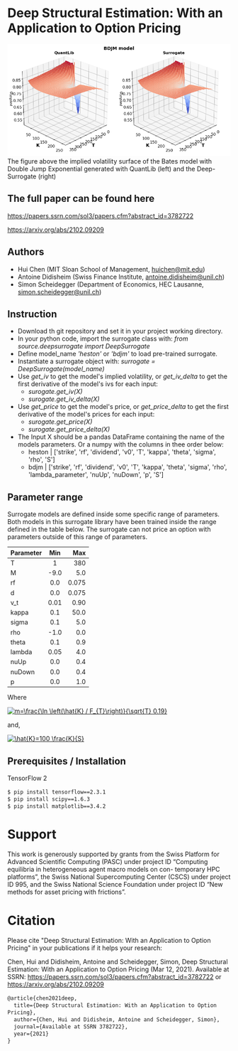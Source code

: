 # Deep Structural Estimation: With an Application to Option Pricing
![alt text](https://github.com/DeepStructuralEstimation/OptionPricing/blob/main/example/example.png)
The figure above the implied volatility surface of the Bates model with Double Jump Exponential generated with QuantLib (left) and the Deep-Surrogate (right)


## The full paper can be found here
https://papers.ssrn.com/sol3/papers.cfm?abstract_id=3782722

https://arxiv.org/abs/2102.09209

## Authors

* Hui Chen (MIT Sloan School of Management, huichen@mit.edu)
* Antoine Didisheim (Swiss Finance Institute, antoine.didisheim@unil.ch)
* Simon Scheidegger (Department of Economics, HEC Lausanne, simon.scheidegger@unil.ch)

## Instruction
* Download th git repository and set it in your project working directory. 
* In your python code, import the surrogate class with: *from source.deepsurrogate import DeepSurrogate*
* Define model_name *'heston'* or *'bdjm'* to load pre-trained surrogate. 
* Instantiate a surrogate object with:  *surrogate = DeepSurrogate(model_name)*
* Use *get_iv* to get the model's implied volatility, or *get_iv_delta* to get the first derivative of the model's ivs for each input: 
    * *surogate.get_iv(X)*
    * *surogate.get_iv_delta(X)*
* Use *get_price* to get the model's price, or *get_price_delta* to get the first derivative of the model's prices for each input: 
    * *surogate.get_price(X)*
    * *surogate.get_price_delta(X)* 
* The Input X should be a pandas DataFrame containing the name of the models parameters. Or a numpy with the columns in thee order below:
    * heston | ['strike', 'rf', 'dividend', 'v0', 'T', 'kappa', 'theta', 'sigma', 'rho', 'S']
    * bdjm |  ['strike', 'rf', 'dividend', 'v0', 'T', 'kappa', 'theta', 'sigma', 'rho', 'lambda_parameter', 'nuUp', 'nuDown', 'p', 'S']

## Parameter range

Surrogate models are defined inside some specific range of parameters. Both models in this surrogate library have been trained inside the range defined in the table below. The surrogate can not price an option with parameters outside of this range of parameters. 

| Parameter| Min | Max  |
| --------- |:------:| ------:|
| T      | 1 | 380 |
| M      | -9.0 | 5.0 |
| rf      | 0.0      |   0.075 |
| d      | 0.0      |   0.075 |
| v_t| 0.01 | 0.90 |
| kappa| 0.1 | 50.0 |
| sigma| 0.1 | 5.0 |
| rho| -1.0 | 0.0 |
| theta | 0.1 | 0.9 |
| lambda | 0.05 | 4.0 |
| nuUp | 0.0 | 0.4 |
| nuDown | 0.0 | 0.4 |
| p | 0.0 | 1.0 |

Where 

<a href="https://www.codecogs.com/eqnedit.php?latex=m=\frac{\ln&space;\left(\hat{K}&space;/&space;F_{T}\right)}{\sqrt{T}&space;0.19}" target="_blank"><img src="https://latex.codecogs.com/gif.latex?m=\frac{\ln&space;\left(\hat{K}&space;/&space;F_{T}\right)}{\sqrt{T}&space;0.19}" title="m=\frac{\ln \left(\hat{K} / F_{T}\right)}{\sqrt{T} 0.19}" /></a>

and, 

<a href="https://www.codecogs.com/eqnedit.php?latex=\hat{K}=100&space;\frac{K}{S}" target="_blank"><img src="https://latex.codecogs.com/gif.latex?\hat{K}=100&space;\frac{K}{S}" title="\hat{K}=100 \frac{K}{S}" /></a>

## Prerequisites / Installation
TensorFlow 2
```shell
$ pip install tensorflow==2.3.1
$ pip install scipy==1.6.3
$ pip install matplotlib==3.4.2
```

# Support
This work is generously supported by grants from the Swiss Platform for Advanced Scientific
Computing (PASC) under project ID “Computing equilibria in heterogeneous agent macro models on con-
temporary HPC platforms”, the Swiss National Supercomputing Center (CSCS) under project ID 995, and
the Swiss National Science Foundation under project ID “New methods for asset pricing with frictions”.


# Citation
Please cite "Deep Structural Estimation: With an Application to Option Pricing" in your publications if it helps your research:

Chen, Hui and Didisheim, Antoine and Scheidegger, Simon, Deep Structural Estimation: With an Application to Option Pricing (Mar 12, 2021). Available at SSRN: https://papers.ssrn.com/sol3/papers.cfm?abstract_id=3782722 or https://arxiv.org/abs/2102.09209
```
@article{chen2021deep,
  title={Deep Structural Estimation: With an Application to Option Pricing},
  author={Chen, Hui and Didisheim, Antoine and Scheidegger, Simon},
  journal={Available at SSRN 3782722},
  year={2021}
}
```
